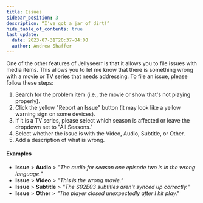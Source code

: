 ```yaml
---
title: Issues
sidebar_position: 3
description: “I've got a jar of dirt!”
hide_table_of_contents: true
last_update:
  date: 2023-07-31T20:37-04:00
  author: Andrew Shaffer
---
```


One of the other features of Jellyseerr is that it allows you to file issues with media items. This allows you to let me know that there is something wrong with a movie or TV series that needs addressing. To file an issue, please follow these steps:

1. Search for the problem item (i.e., the movie or show that's not playing properly).
2. Click the yellow "Report an Issue" button (it may look like a yellow warning sign on some devices).
3. If it is a TV series, please select which season is affected or leave the dropdown set to "All Seasons."
4. Select whether the issue is with the Video, Audio, Subtitle, or Other.
5. Add a description of what is wrong.

#### Examples

- **Issue** > **Audio** > *"The audio for season one episode two is in the wrong language."*
- **Issue** > **Video** > *"This is the wrong movie."*
- **Issue** > **Subtitle** > *"The S02E03 subtitles aren't synced up correctly."*
- **Issue** > **Other** > *"The player closed unexpectedly after I hit play."*
